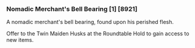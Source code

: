 ### Nomadic Merchant's Bell Bearing [1] [8921]

A nomadic merchant's bell bearing, found upon his perished flesh.

Offer to the Twin Maiden Husks at the Roundtable Hold to gain access to new items.
